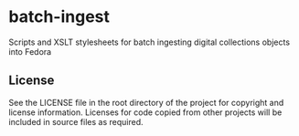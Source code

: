 batch-ingest
============

Scripts and XSLT stylesheets for batch ingesting digital collections objects into Fedora

License
-------

See the LICENSE file in the root directory of the project for copyright and license information.
Licenses for code copied from other projects will be included in source files as required.